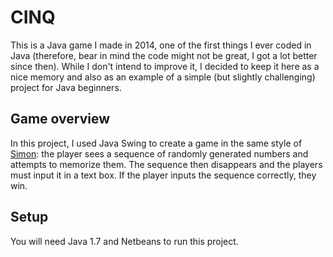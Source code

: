 # CINQ
This is a Java game I made in 2014, one of the first things I ever coded in Java (therefore, bear in mind the code might not be great, I got a lot better since then). While I don't intend to improve it, I decided to keep it here as a nice memory and also as an example of a simple (but slightly challenging) project for Java beginners.

## Game overview
In this project, I used Java Swing to create a game in the same style of [Simon](https://en.wikipedia.org/wiki/Simon_(game)): the player sees a sequence of randomly generated numbers and attempts to memorize them. The sequence then disappears and the players must input it in a text box. If the player inputs the sequence correctly, they win.

## Setup
You will need Java 1.7 and Netbeans to run this project.
